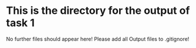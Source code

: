 # This is the directory for the output of task 1

No further files should appear here!
Please add all Output files to .gitignore!